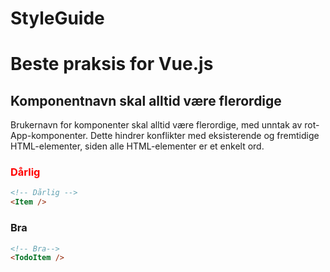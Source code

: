 # StyleGuide

# Beste praksis for Vue.js

## Komponentnavn skal alltid være flerordige

Brukernavn for komponenter skal alltid være flerordige, med unntak av rot-App-komponenter. Dette hindrer konflikter med eksisterende og fremtidige HTML-elementer, siden alle HTML-elementer er et enkelt ord.

### <span style="color:red">Dårlig</span>

```html
<!-- Dårlig -->
<Item />
```

### Bra

```html
<!-- Bra-->
<TodoItem />
```

